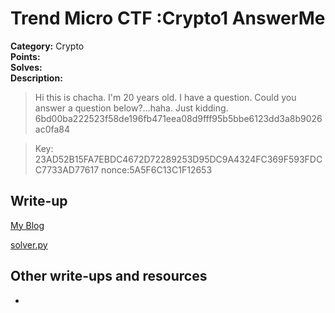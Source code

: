 # Trend Micro CTF :Crypto1 AnswerMe 

**Category:** Crypto  
**Points:**  
**Solves:**  
**Description:**  

>Hi this is chacha. I'm 20 years old.
>I have a question. Could you answer a question below?...haha. Just kidding.
>6bd00ba222523f58de196fb471eea08d9fff95b5bbe6123dd3a8b9026ac0fa84

>Key: 23AD52B15FA7EBDC4672D72289253D95DC9A4324FC369F593FDCC7733AD77617
>nonce:5A5F6C13C1F12653

## Write-up

[My Blog](http://sonickun.hatenablog.com/entry/2016/04/03/183220)

[solver.py](solver.py)


## Other write-ups and resources

*
